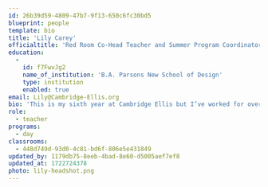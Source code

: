 ```yaml
---
id: 26b39d59-4809-47b7-9f13-650c6fc30bd5
blueprint: people
template: bio
title: 'Lily Carey'
officialtitle: 'Red Room Co-Head Teacher and Summer Program Coordinator'
education:
  -
    id: f7FwvJg2
    name_of_institution: 'B.A. Parsons New School of Design'
    type: institution
    enabled: true
email: Lily@Cambridge-Ellis.org
bio: 'This is my sixth year at Cambridge Ellis but I’ve worked for over a decade as a toddler teacher. I am constantly amazed by how much your wonderful toddlers teach me through their curiosity, creativity, and growth. I come from a creative arts background and love sharing that with the class. In my free time, I enjoy spending time with my husband and daughter, a current CES student.'
role:
  - teacher
programs:
  - day
classrooms:
  - 448d749d-93d0-4c81-bd6f-806e5e431849
updated_by: 1179db75-8eeb-4bad-8e60-d5005aef7ef8
updated_at: 1722724378
photo: lily-headshot.png
---
```

